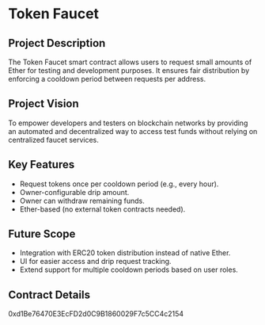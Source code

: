 # Token Faucet

## Project Description

The Token Faucet smart contract allows users to request small amounts of Ether for testing and development purposes. It ensures fair distribution by enforcing a cooldown period between requests per address.

## Project Vision

To empower developers and testers on blockchain networks by providing an automated and decentralized way to access test funds without relying on centralized faucet services.

## Key Features

- Request tokens once per cooldown period (e.g., every hour).
- Owner-configurable drip amount.
- Owner can withdraw remaining funds.
- Ether-based (no external token contracts needed).

## Future Scope

- Integration with ERC20 token distribution instead of native Ether.
- UI for easier access and drip request tracking.
- Extend support for multiple cooldown periods based on user roles.

## Contract Details
0xd1Be76470E3EcFD2d0C9B1860029F7c5CC4c2154



